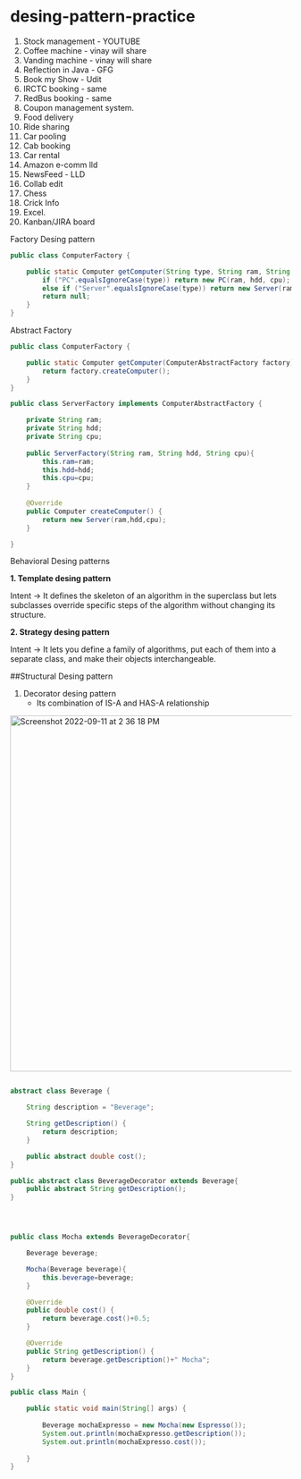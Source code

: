 # desing-pattern-practice


1. Stock management - YOUTUBE
2. Coffee machine - vinay will share
3. Vanding machine - vinay will share
4. Reflection in Java - GFG
5. Book my Show - Udit
6. IRCTC booking - same
7. RedBus booking - same
12. Coupon management system.
13. Food delivery
14. Ride sharing
15. Car pooling
16. Cab booking
17. Car rental
18. Amazon e-comm lld
19. NewsFeed - LLD
20. Collab edit
23. Chess
24. Crick Info
25. Excel.
26. Kanban/JIRA board


Factory Desing pattern

```java
public class ComputerFactory {

    public static Computer getComputer(String type, String ram, String hdd, String cpu) {
        if ("PC".equalsIgnoreCase(type)) return new PC(ram, hdd, cpu);
        else if ("Server".equalsIgnoreCase(type)) return new Server(ram, hdd, cpu);
        return null;
    }
}
```

Abstract Factory
```java
public class ComputerFactory {

	public static Computer getComputer(ComputerAbstractFactory factory){
		return factory.createComputer();
	}
}

public class ServerFactory implements ComputerAbstractFactory {

	private String ram;
	private String hdd;
	private String cpu;
	
	public ServerFactory(String ram, String hdd, String cpu){
		this.ram=ram;
		this.hdd=hdd;
		this.cpu=cpu;
	}
	
	@Override
	public Computer createComputer() {
		return new Server(ram,hdd,cpu);
	}

}
```

Behavioral Desing patterns

**1. Template desing pattern**

Intent -> 
It defines the skeleton of an algorithm in the superclass but lets subclasses override specific steps of the algorithm without changing its structure.

**2. Strategy desing pattern**

Intent -> 
It lets you define a family of algorithms, put each of them into a separate class, and make their objects interchangeable.


##Structural Desing pattern

1. Decorator desing pattern 
	- Its combination of IS-A and HAS-A relationship
	
<img width="637" alt="Screenshot 2022-09-11 at 2 36 18 PM" src="https://user-images.githubusercontent.com/13814143/189519990-b052dfc1-7e1b-4536-b605-02450bd248ad.png">
	
```java

abstract class Beverage {

    String description = "Beverage";

    String getDescription() {
        return description;
    }

    public abstract double cost();
}

public abstract class BeverageDecorator extends Beverage{
    public abstract String getDescription();
}




public class Mocha extends BeverageDecorator{

    Beverage beverage;

    Mocha(Beverage beverage){
        this.beverage=beverage;
    }

    @Override
    public double cost() {
        return beverage.cost()+0.5;
    }

    @Override
    public String getDescription() {
        return beverage.getDescription()+" Mocha";
    }
}

public class Main {

    public static void main(String[] args) {
        
        Beverage mochaExpresso = new Mocha(new Espresso());
        System.out.println(mochaExpresso.getDescription());
        System.out.println(mochaExpresso.cost());
        
    }
}


```
